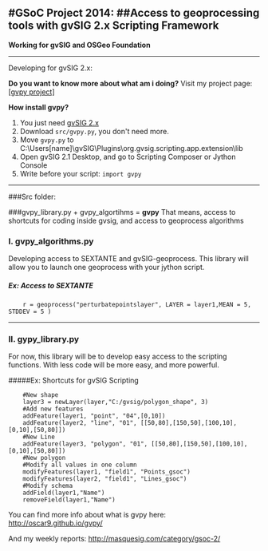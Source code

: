 #GSoC Project 2014: 
##Access to geoprocessing tools with gvSIG 2.x Scripting Framework 
----------
**Working for gvSIG and OSGeo Foundation**


----------


Developing for gvSIG 2.x:
 
**Do you want to know more about what am i doing?**
Visit my project page: [\[gvpy project\]][1]

**How install gvpy?**

 1. You just need [gvSIG 2.x][2] 
 2. Download `src/gvpy.py`, you don't need more.
 2. Move `gvpy.py` to C:\Users\[name]\gvSIG\Plugins\org.gvsig.scripting.app.extension\lib
 3. Open gvSIG 2.1 Desktop, and go to Scripting Composer or Jython Console
 4. Write before your script: `import gvpy`

----------
###Src folder:

###gvpy_library.py + gvpy_algortihms = **gvpy**
That means, access to shortcuts for coding inside gvsig, and access to geoprocess algorithms


### I. gvpy_algorithms.py
Developing access to SEXTANTE and gvSIG-geoprocess. 
This library will allow you to launch one geoprocess with your jython script.

##### Ex: Access to SEXTANTE
```
    r = geoprocess("perturbatepointslayer", LAYER = layer1,MEAN = 5, STDDEV = 5 ) 
```


----------


### II. gypy_library.py
For now, this library will be to develop easy access to the scripting functions. With less code will be more easy, and more powerful.

#####Ex: Shortcuts for gvSIG Scripting
```
    #New shape
    layer3 = newLayer(layer,"C:/gvsig/polygon_shape", 3) 
    #Add new features 
    addFeature(layer1, "point", "04",[0,10]) 
    addFeature(layer2, "line", "01", [[50,80],[150,50],[100,10],[0,10],[50,80]])
    #New Line 
    addFeature(layer3, "polygon", "01", [[50,80],[150,50],[100,10],[0,10],[50,80]])
    #New polygon  
    #Modify all values in one column 
    modifyFeatures(layer1, "field1", "Points_gsoc") 
    modifyFeatures(layer2, "field1", "Lines_gsoc") 
    #Modify schema 
    addField(layer1,"Name") 
    removeField(layer1,"Name") 
```
You can find more info about what is gvpy here: http://oscar9.github.io/gvpy/

And my weekly reports: http://masquesig.com/category/gsoc-2/


  [1]: http://oscar9.github.io/gvpy/
  [2]: http://www.gvsig.org/plone/home/projects/gvsig-desktop/official/gvsig-2.1/descargas